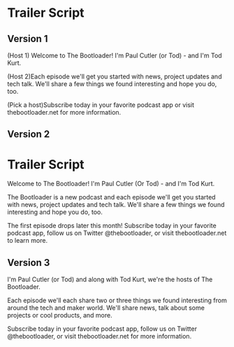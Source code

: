 # Trailer Script

## Version 1

(Host 1) Welcome to The Bootloader! I'm Paul Cutler (or Tod) - and I'm Tod Kurt.

(Host 2)Each episode we'll get you started with news, project updates and tech talk.  We'll share a few things we found interesting and hope you do, too.

(Pick a host)Subscribe today in your favorite podcast app or visit thebootloader.net for more information.

## Version 2

# Trailer Script

Welcome to The Bootloader! I'm Paul Cutler (Or Tod) - and I'm Tod Kurt.

The Bootloader is a new podcast and each episode we'll get you started with news, project updates and tech talk.  We'll share a few things we found interesting and hope you do, too.

The first episode drops later this month! Subscribe today in your favorite podcast app, follow us on Twitter @thebootloader, or visit thebootloader.net to learn more.


## Version 3

I'm Paul Cutler (or Tod) and along with Tod Kurt, we're the hosts of The Bootloader.  

Each episode we'll each share two or three things we found interesting from around the tech and maker world.  We'll share news, talk about some projects or cool products, and more.

Subscribe today in your favorite podcast app, follow us on Twitter @thebootloader, or visit thebootloader.net for more information.